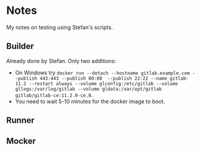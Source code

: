 # Notes

My notes on testing using Stefan's scripts.

## Builder

Already done by Stefan. Only two additions:

- On Windows try `docker run --detach --hostname gitlab.example.com --publish 443:443 --publish 80:80 
--publish 22:22 --name gitlab-11.2 --restart always --volume glconfig:/etc/gitlab --volume gllogs:/var/log/gitlab --volume gldata:/var/opt/gitlab gitlab/gitlab-ce:11.2.0-ce.0`.
- You need to wait 5-10 minutes for the docker image to boot.

## Runner

## Mocker